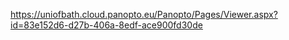 https://uniofbath.cloud.panopto.eu/Panopto/Pages/Viewer.aspx?id=83e152d6-d27b-406a-8edf-ace900fd30de